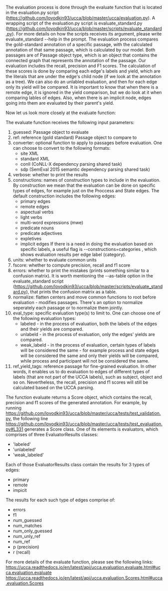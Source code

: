 The evaluation process is done through the evaluate function that is located in the evaluation.py script (https://github.com/lovodkin93/ucca/blob/master/ucca/evaluation.py).
A wrapping script of the evaluation.py script is evaluate_standard.py (https://github.com/lovodkin93/ucca/blob/master/scripts/evaluate_standard.py). For more details on how the scripts receives its argument, please write evaluate_standard --help in the prompt.
The evaluation process compares the gold-standard annotation of a specific passage, with the calculated annotation of that same passage, which is calculated by our model.
Both passages are of Passage object type, which is an object that contains the connected graph that represents the annotation of the passage.
Our evaluation includes the recall, precision and F1 scores. The calculation of these scores is done by comparing each edge's labels and yield, which are the literals that are under the edge's child node (if we look at the annotation as a tree).
We can also do an unlabled evaluation, and then for each edge only its yield will be compared. It is important to know that when there is a remote edge, it is ignored in the yield comparison, but we do look at it when comparing lables of edges.
Also, when there is an implicit node, edges going into them are evaluated by their parent's yield.

Now let us look more closely at the evaluate function:

The evaluate function receives the following input parameters:
1. guessed: Passage object to evaluate
2. ref: reference (gold standard) Passage object to compare to
3. converter: optional function to apply to passages before evaluation. One can choose to convert to the following formats:
    - site XML
    - standard XML
    - conll (CoNLL-X dependency parsing shared task)
    - sdp (SemEval 2015 semantic dependency parsing shared task)
4. verbose: whether to print the results
5. constructions: names of construction types to include in the evaluation. By construction we mean that the evaluation can be done on specific types of edges, for example just on the Proccess and State edges. The default construction includes the following edges:
    - primary edges
    - remote edges
    - aspectual verbs
    - light verbs
    - multi-word expressions (mwe)
    - predicate nouns
    - predicate adjectives
    - expletives
    - implicit edges
    If there is a need in doing the evaluation based on specific labels, a useful flag is --constructions=categories , which shows evaluation results per edge label (category).
6. units: whether to evaluate common units
7. fscore: whether to compute precision, recall and f1 score
8. errors: whether to print the mistakes (prints something similar to a confusion matrix). It is worth mentioning the --as-table option in the evaluate_standard script (https://github.com/lovodkin93/ucca/blob/master/scripts/evaluate_standard.py), that prints the confusion matrix as a table.
9. normalize: flatten centers and move common functions to root before evaluation - modifies passages. There's an option to normalize seperately each passage or to normalize them jointly. 
10. eval_type: specific evaluation type(s) to limit to. One can choose one of the following evaluation types:
    - labeled - in the process of evaluation, both the labels of the edges and their yields are compared.
    - unlabeld - in the process of evaluation, only the edges' yields are compared.
    - weak_labeld - in the process of evaluation, certain types of labels will be considered the same - for example process and state edges will be considered the same and only their yields will be compared,  while process and participant will not be considered the same.
11. ref_yield_tags: reference passage for fine-grained evaluation. In other words, it enables us to do evaluation to edges of different types of labels (that are not part of the UCCA labels), such as subject, object and so on. Nevertheless, the recall, precision and f1 scores will still be calculated based on the UCCA parsing. 

The function evaluate returns a Score object, which contains the recall, precision and f1 scores of the generated annotation.
For example, by running https://github.com/lovodkin93/ucca/blob/master/ucca/tests/test_validation.py, the following line https://github.com/lovodkin93/ucca/blob/master/ucca/tests/test_evaluation.py#L331 generates a Score class. One of its elements is evaluators, which comprises of three EvaluatorResults classes:
- 'labeled'
- 'unlabeled'
- 'weak_labeled'

Each of those EvaluatorResults class contain the results for 3 types of edges:
- primary
- remote
- impicit

The results for each such type of edges comprise of:
- errors
- f1
- num_guessed
- num_matches
- num_only_guessed
- num_unly_ref
- num_ref
- p (precision)
- r (recall)

For more details of the evaluate function, please see the following links:
https://ucca.readthedocs.io/en/latest/api/ucca.evaluation.evaluate.html#ucca.evaluation.evaluate
https://ucca.readthedocs.io/en/latest/api/ucca.evaluation.Scores.html#ucca.evaluation.Scores
